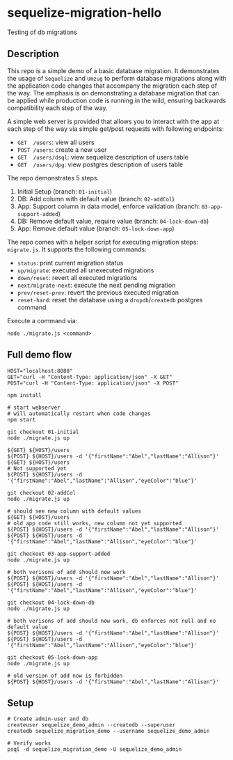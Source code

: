 # sequelize-migration-hello
Testing of db migrations

## Description

This repo is a simple demo of a basic database migration.  It demonstrates the usage of
`Sequelize` and `Umzug` to perform database migrations along with the application code
changes that accompany the migration each step of the way.  The emphasis is on demonstrating
a database migration that can be applied while production code is running in the wild,
ensuring backwards compatibility each step of the way.

A simple web server is provided that allows you to interact with the app at each step
of the way via simple get/post requests with following endpoints:

- `GET  /users`: view all users
- `POST /users`: create a new user
- `GET  /users/dsql`: view sequelize description of users table
- `GET  /users/dpg`: view postgres description of users table

The repo demonstrates 5 steps.

1. Initial Setup (branch: `01-initial`)
2. DB: Add column with default value (branch: `02-addCol`)
3. App: Support column in data model, enforce validation (branch: `03-app-support-added`)
4. DB: Remove default value, require value (branch: `04-lock-down-db`)
5. App: Remove default value (branch: `05-lock-down-app`)

The repo comes with a helper script for executing migration steps: `migrate.js`.  It
supports the following commands:

- `status`: print current migration status
- `up/migrate`: executed all unexecuted migrations
- `down/reset`: revert all executed migrations
- `next/migrate-next`: execute the next pending migration
- `prev/reset-prev`: revert the previous executed migration
- `reset-hard`: reset the database using a `dropdb`/`createdb` postgres command

Execute a command via:

```
node ./migrate.js <command>
```

## Full demo flow

```
HOST="localhost:8080"
GET="curl -H "Content-Type: application/json" -X GET"
POST="curl -H "Content-Type: application/json" -X POST"

npm install

# start webserver
# will automatically restart when code changes
npm start

git checkout 01-initial
node ./migrate.js up

${GET} ${HOST}/users
${POST} ${HOST}/users -d '{"firstName":"Abel","lastName":"Allison"}'
${GET} ${HOST}/users
# Not supported yet
${POST} ${HOST}/users -d '{"firstName":"Abel","lastName":"Allison","eyeColor":"blue"}'

git checkout 02-addCol
node ./migrate.js up

# should see new column with default values
${GET} ${HOST}/users
# old app code still works, new column not yet supported
${POST} ${HOST}/users -d '{"firstName":"Abel","lastName":"Allison"}'
${POST} ${HOST}/users -d '{"firstName":"Abel","lastName":"Allison","eyeColor":"blue"}'

git checkout 03-app-support-added
node ./migrate.js up

# both verisons of add should now work
${POST} ${HOST}/users -d '{"firstName":"Abel","lastName":"Allison"}'
${POST} ${HOST}/users -d '{"firstName":"Abel","lastName":"Allison","eyeColor":"blue"}'

git checkout 04-lock-down-db
node ./migrate.js up

# both verisons of add should now work, db enforces not null and no default value
${POST} ${HOST}/users -d '{"firstName":"Abel","lastName":"Allison"}'
${POST} ${HOST}/users -d '{"firstName":"Abel","lastName":"Allison","eyeColor":"blue"}'

git checkout 05-lock-down-app
node ./migrate.js up

# old version of add now is forbidden
${POST} ${HOST}/users -d '{"firstName":"Abel","lastName":"Allison"}'
```

## Setup

```
# Create admin-user and db
createuser sequelize_demo_admin --createdb --superuser
createdb sequelize_migration_demo --username sequelize_demo_admin

# Verify works
psql -d sequelize_migration_demo -U sequelize_demo_admin
```

